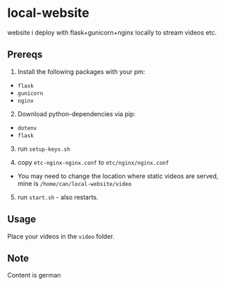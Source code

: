 # local-website

website i deploy with flask+gunicorn+nginx locally to stream videos etc.

## Prereqs

1. Install the following packages with your pm:

- `flask`
- `gunicorn`
- `nginx`

2. Download python-dependencies via pip:

- `dotenv`
- `flask`

3. run `setup-keys.sh`

4. copy `etc-nginx-nginx.conf` to `etc/nginx/nginx.conf`
- You may need to change the location where static videos are served, mine is `/home/can/local-website/video`

5. run `start.sh` - also restarts.

## Usage

Place your videos in the `video` folder.

## Note

Content is german

